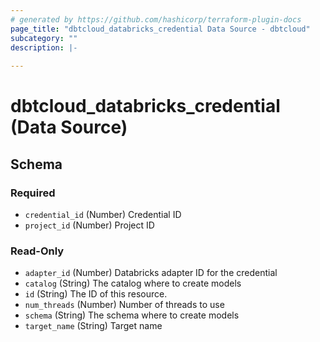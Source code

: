 ```yaml
---
# generated by https://github.com/hashicorp/terraform-plugin-docs
page_title: "dbtcloud_databricks_credential Data Source - dbtcloud"
subcategory: ""
description: |-
  
---
```


# dbtcloud_databricks_credential (Data Source)





<!-- schema generated by tfplugindocs -->
## Schema

### Required

- `credential_id` (Number) Credential ID
- `project_id` (Number) Project ID

### Read-Only

- `adapter_id` (Number) Databricks adapter ID for the credential
- `catalog` (String) The catalog where to create models
- `id` (String) The ID of this resource.
- `num_threads` (Number) Number of threads to use
- `schema` (String) The schema where to create models
- `target_name` (String) Target name


